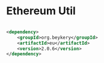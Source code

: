 # Ethereum Util

```xml

<dependency>
    <groupId>org.beykery</groupId>
    <artifactId>eu</artifactId>
    <version>2.0.6</version>
</dependency>
```
